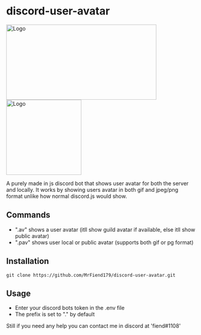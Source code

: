 # discord-user-avatar
<div>
<img src="https://global-uploads.webflow.com/5e157548d6f7910beea4e2d6/62a07b53139aec4c1fd07771_discord-logo.png" alt="Logo" width="400" height="200">
<img src="https://camo.githubusercontent.com/bc5fd2046fc27790e6de2935702cdad0c244267b3b65b1d10b01007b44dd58e1/68747470733a2f2f7777772e666c7562656c2e63662f6d6c67326d2d72656d6f766562672d707265766965772e706e67"alt="Logo" width="200" height="200">
</div>

A purely made in js discord bot that shows user avatar for both the server and locally. It works by showing users avatar in both gif and jpeg/png format unlike how normal discord.js would show.

## Commands
- ".av" shows a user avatar (itll show guild avatar if available, else itll show public avatar)
- ".pav" shows user local or public avatar (supports both gif or pg format)

## Installation
`git clone https://github.com/MrFiend179/discord-user-avatar.git
`

## Usage
- Enter your discord bots token in the .env file 
- The prefix is set to "." by default

Still if you need any help you can contact me in discord at 'fiend#1108'
